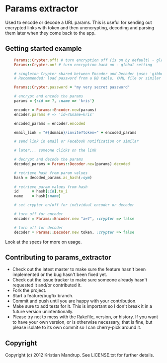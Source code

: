 # Params extractor

Used to encode or decode a URL params. This is useful for sending out encrypted links with token and then unencrypting, decoding and parsing them later when they come back to the app.

## Getting started example

```ruby
	Params::Crypter.off! # turn encryption off (is on by default) - global setting
	Params::Crypter.on! # turn encryption back on - global setting

	# singleton Crypter shared between Encoder and Decoder (uses 'gibberish' gem)
	# Recommended: load password from a DB table, YAML file or similar

	Params::Crypter.password = "my very secret password"

	# encrypt and encode the params
	params = {:id => 7, :name => 'kris'}

	encoder = Params::Encoder.new(params)
	encoder.params # => 'id=7&name=kris'  

	encoded_params = encoder.encoded

	email_link = "#{domain}/invite?token=" + encoded_params

	# send link in email or Facebook notification or similar

	# later... someone clicks on the link

	# decrypt and decode the params
	decoded_params = Params::Decoder.new(params).decoded

	# retrieve hash from param values
	hash = decoded_params.as_hash(:sym)
	
	# retrieve param values from hash
	id 		= hash[:id].to_i
	name 	= hash[:name]

	# set crypter on/off for individual encoder or decoder

	# turn off for encoder
	encoder = Params::Encoder.new "a=7", :crypter => false

	# turn off for decoder
	decoder = Params::Decoder.new token, :crypter => false
```

Look at the specs for more on usage. 

## Contributing to params_extractor
 
* Check out the latest master to make sure the feature hasn't been implemented or the bug hasn't been fixed yet.
* Check out the issue tracker to make sure someone already hasn't requested it and/or contributed it.
* Fork the project.
* Start a feature/bugfix branch.
* Commit and push until you are happy with your contribution.
* Make sure to add tests for it. This is important so I don't break it in a future version unintentionally.
* Please try not to mess with the Rakefile, version, or history. If you want to have your own version, or is otherwise necessary, that is fine, but please isolate to its own commit so I can cherry-pick around it.

## Copyright

Copyright (c) 2012 Kristian Mandrup. See LICENSE.txt for
further details.

